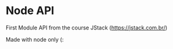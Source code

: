 # Node API

First Module API from the course JStack (https://jstack.com.br/)

Made with node only (:

